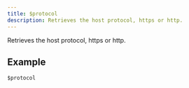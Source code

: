 ```yaml
---
title: $protocol
description: Retrieves the host protocol, https or http.
---
```


Retrieves the host protocol, https or http.
## Example
```eats
$protocol
```